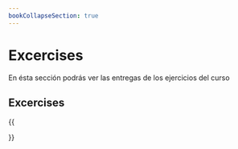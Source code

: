 ```yaml
---
bookCollapseSection: true
---
```


# Excercises

En ésta sección podrás ver las entregas de los ejercicios del curso

## Excercises

{{<section>}}